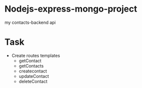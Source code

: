 # Nodejs-express-mongo-project
my contacts-backend api

# Task
- Create routes templates
  + getContact
  + getContacts
  + createcontact
  + updateContact
  + deleteContact
